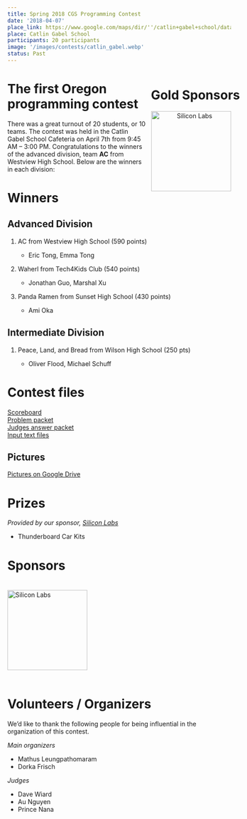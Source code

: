 ```yaml
---
title: Spring 2018 CGS Programming Contest
date: '2018-04-07'
place_link: https://www.google.com/maps/dir/''/catlin+gabel+school/data=!4m5!4m4!1m0!1m2!1m1!1s0x549509433a879379:0x688f19935355949f?sa=X&ved=2ahUKEwj2kdrV45fdAhXfHTQIHUdLBt0Q9RcwE3oECAcQEw
place: Catlin Gabel School
participants: 20 participants
image: '/images/contests/catlin_gabel.webp'
status: Past
---
```


<div style="float: right; margin-right: -20px; margin-left: 10px; text-align: center;">
  <h1 style="text-align: left;"><b>Gold Sponsors</b></h1>
  <a href="https://www.silabs.com/"><img src="/images/partners/siliconlabs.webp" alt="Silicon Labs" style="width: 180px; margin-right: 20px;"></a> <br> 
</div>


# The first Oregon programming contest

There was a great turnout of 20 students, or 10 teams. The contest was held in the Catlin Gabel School Cafeteria on April 7th from 9:45 AM – 3:00 PM. Congratulations to the winners of the advanced division, team **AC** from Westview High School. Below are the winners in each division:

# Winners

## Advanced Division

1. AC from Westview High School (590 points)

    - Eric Tong, Emma Tong
2. Waherl from Tech4Kids Club (540 points)

    - Jonathan Guo, Marshal Xu
3. Panda Ramen from Sunset High School (430 points)

    - Ami Oka

## Intermediate Division

1. Peace, Land, and Bread from Wilson High School (250 pts)

    - Oliver Flood, Michael Schuff

# Contest files

[Scoreboard](https://files.teamscode.us-sjo1.upcloudobjects.com/spring_2018_cgs/scoreboard.pdf)  
[Problem packet](https://files.teamscode.us-sjo1.upcloudobjects.com/spring_2018_cgs/problem_set.pdf)  
[Judges answer packet](https://files.teamscode.us-sjo1.upcloudobjects.com/spring_2018_cgs/judges_data.pdf)  
[Input text files](https://files.teamscode.us-sjo1.upcloudobjects.com/spring_2018_cgs/inputs_outputs.zip)

## Pictures

[Pictures on Google Drive](https://drive.google.com/open?id=117QXcUUzm0AdszmzsFQt1zKQBQrJcdND)

# Prizes

*Provided by our sponsor, <a href="https://www.silabs.com/">Silicon Labs</a>*

- Thunderboard Car Kits

# Sponsors

<div>
  <a href="https://www.silabs.com">
    <img src="/images/partners/siliconlabs.webp" alt="Silicon Labs" style="width: 180px; margin-top: 20px; margin-bottom: 20px;">
  </a>
</div>

# Volunteers / Organizers

We’d like to thank the following people for being influential in the organization of this contest.

_Main organizers_

- Mathus Leungpathomaram
- Dorka Frisch

_Judges_

- Dave Wiard
- Au Nguyen
- Prince Nana
